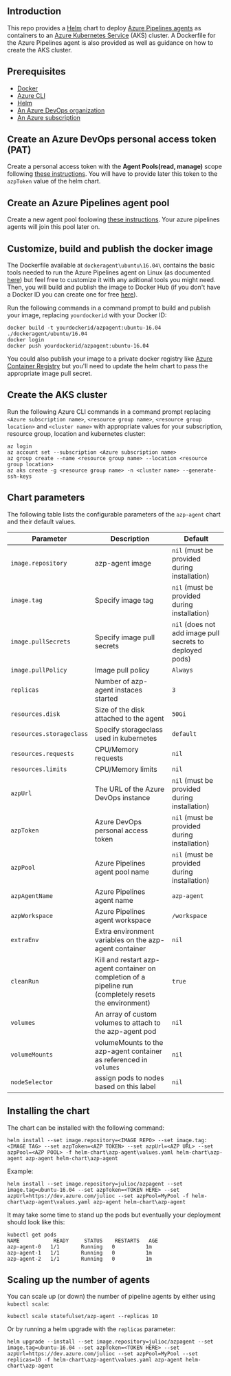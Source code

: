 ## Introduction

This repo provides a [Helm](https://helm.sh) chart to deploy [Azure Pipelines agents](https://docs.microsoft.com/en-us/azure/devops/pipelines/agents/agents) as containers to an [Azure Kubernetes Service](https://azure.microsoft.com/en-us/services/kubernetes-service) (AKS) cluster. A Dockerfile for the Azure Pipelines agent is also provided as well as guidance on how to create the AKS cluster.

## Prerequisites
 - [Docker](https://docs.docker.com/install)
 - [Azure CLI](https://docs.microsoft.com/en-us/cli/azure/install-azure-cli)
 - [Helm](https://github.com/helm/helm/releases)
 - [An Azure DevOps organization](https://docs.microsoft.com/en-us/azure/devops/organizations/accounts/create-organization)
 - [An Azure subscription](https://azure.microsoft.com/en-us/free)

## Create an Azure DevOps personal access token (PAT)
Create a personal access token with the **Agent Pools(read, manage)** scope following [these instructions](https://docs.microsoft.com/en-us/azure/devops/organizations/accounts/use-personal-access-tokens-to-authenticate). You will have to provide later this token to the `azpToken` value of the helm chart.

## Create an Azure Pipelines agent pool
Create a new agent pool foolowing [these instructions](https://docs.microsoft.com/en-us/azure/devops/pipelines/agents/pools-queues?#managing-pools-and-queues). Your azure pipelines agents will join this pool later on.

## Customize, build and publish the docker image
The Dockerfile available at `dockeragent\ubuntu\16.04\` contains the basic tools needed to run the Azure Pipelines agent on Linux (as documented [here](https://docs.microsoft.com/en-us/azure/devops/pipelines/agents/docker?#linux)) but feel free to customize it with any aditional tools you might need. Then, you will build and publish the image to Docker Hub (if you don't have a Docker ID you can create one for free [here](https://hub.docker.com)).

Run the following commands in a command prompt to build and publish your image, replacing `yourdockerid` with your Docker ID:

```
docker build -t yourdockerid/azpagent:ubuntu-16.04 ./dockeragent/ubuntu/16.04
docker login
docker push yourdockerid/azpagent:ubuntu-16.04
```

You could also publish your image to a private docker registry like [Azure Container Registry](https://docs.microsoft.com/en-us/azure/container-registry) but you'll need to update the helm chart to pass the appropriate image pull secret.

## Create the AKS cluster
Run the following Azure CLI commands in a command prompt replacing `<Azure subscription name>`, `<resource group name>`, `<resource group location>` and `<cluster name>` with appropriate values for your subscription, resource group, location and kubernetes cluster:
```
az login
az account set --subscription <Azure subscription name>
az group create --name <resource group name> --location <resource group location>
az aks create -g <resource group name> -n <cluster name> --generate-ssh-keys
```

## Chart parameters
The following table lists the configurable parameters of the `azp-agent` chart and their default values.

| Parameter                         | Description                            | Default                                                                   |
| --------------------------------- | ---------------------------------------| ---------------------------------------------------------                 |
| `image.repository`                | azp-agent image                        | `nil` (must be provided during installation)                              |
| `image.tag`                       | Specify image tag                      | `nil` (must be provided during installation)                              |
| `image.pullSecrets`               | Specify image pull secrets             | `nil` (does not add image pull secrets to deployed pods)                  |
| `image.pullPolicy`                | Image pull policy                      | `Always`                                                                  |
| `replicas`                        | Number of azp-agent instaces started   | `3`                                                                       |
| `resources.disk`                  | Size of the disk attached to the agent | `50Gi`                                                                    |
| `resources.storageclass`          | Specify storageclass used in kubernetes| `default`                                                                 |
| `resources.requests`              | CPU/Memory requests                    | `nil`                                                                     |
| `resources.limits`                | CPU/Memory limits                      | `nil`                                                                     |
| `azpUrl`                          | The URL of the Azure DevOps instance   | `nil` (must be provided during installation)                              |
| `azpToken`                        | Azure DevOps personal access token     | `nil` (must be provided during installation)                              |
| `azpPool`                         | Azure Pipelines agent pool name        | `nil` (must be provided during installation)                              |
| `azpAgentName`                    | Azure Pipelines agent name             | `azp-agent`                                                               |
| `azpWorkspace`                    | Azure Pipelines agent workspace        | `/workspace`                                                              |
| `extraEnv`                        | Extra environment variables on the azp-agent container | `nil`                                                     |
| `cleanRun`                        | Kill and restart azp-agent container on completion of a pipeline run (completely resets the environment)  | `true` |
| `volumes`                         | An array of custom volumes to attach to the azp-agent pod | `nil`                                                  |
| `volumeMounts`                    | volumeMounts to the azp-agent container as referenced in `volumes` | `nil`                                         |
| `nodeSelector`                    | assign pods to nodes based on this label | `nil`                                                                   |



## Installing the chart

The chart can be installed with the following command:

```
helm install --set image.repository=<IMAGE REPO> --set image.tag:<IMAGE TAG> --set azpToken=<AZP TOKEN> --set azpUrl=<AZP URL> --set azpPool=<AZP POOL> -f helm-chart\azp-agent\values.yaml helm-chart\azp-agent azp-agent helm-chart\azp-agent
```

Example:
```
helm install --set image.repository=julioc/azpagent --set image.tag=ubuntu-16.04 --set azpToken=<TOKEN HERE> --set azpUrl=https://dev.azure.com/julioc --set azpPool=MyPool -f helm-chart\azp-agent\values.yaml azp-agent helm-chart\azp-agent
```

It may take some time to stand up the pods but eventually your deployment should look like this:

```
kubectl get pods
NAME           READY     STATUS    RESTARTS   AGE
azp-agent-0   1/1       Running   0          1m
azp-agent-1   1/1       Running   0          1m
azp-agent-2   1/1       Running   0          1m
```

## Scaling up the number of agents

You can scale up (or down) the number of pipeline agents by either using `kubectl scale`:

```
kubectl scale statefulset/azp-agent --replicas 10
```

Or by running a helm upgrade with the `replicas` parameter:

```
helm upgrade --install --set image.repository=julioc/azpagent --set image.tag=ubuntu-16.04 --set azpToken=<TOKEN HERE> --set azpUrl=https://dev.azure.com/julioc --set azpPool=MyPool --set replicas=10 -f helm-chart\azp-agent\values.yaml azp-agent helm-chart\azp-agent
```
